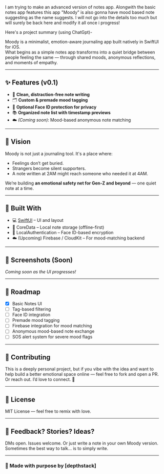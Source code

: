 I am trying to make an advanced version of notes app. Alongwith the basic notes app features this app "Moody" is also gonna have mood based note suggesting as the name suggests. I will not go into the details too much but will surely be back here and modify it all once i progress!

Here's a project summary (using ChatGpt)-


Moody is a minimalist, emotion-aware journaling app built natively in SwiftUI for iOS.  
What begins as a simple notes app transforms into a quiet bridge between people feeling the same — through shared moods, anonymous reflections, and moments of empathy.

---

## ✨ Features (v0.1)

- 📝 **Clean, distraction-free note writing**
- 🗂️ **Custom & premade mood tagging**
- 🔐 **Optional Face ID protection for privacy**
- 📚 **Organized note list with timestamp previews**
- ☁️ *(Coming soon)*: Mood-based anonymous note matching

---

## 🌱 Vision

Moody is not just a journaling tool. It's a place where:
- Feelings don’t get buried.
- Strangers become silent supporters.
- A note written at 2AM might reach someone who needed it at 4AM.

We’re building **an emotional safety net for Gen-Z and beyond** — one quiet note at a time.

---

## 🧱 Built With

- 💻 [SwiftUI](https://developer.apple.com/xcode/swiftui/) – UI and layout
- 🧠 CoreData – Local note storage (offline-first)
- 🔐 LocalAuthentication – Face ID-based encryption
- ☁️ (Upcoming) Firebase / CloudKit – For mood-matching backend

---

## 📸 Screenshots (Soon)

*Coming soon as the UI progresses!*

---

## 🧪 Roadmap

- [x] Basic Notes UI
- [ ] Tag-based filtering
- [ ] Face ID integration
- [ ] Premade mood tagging
- [ ] Firebase integration for mood matching
- [ ] Anonymous mood-based note exchange
- [ ] SOS alert system for severe mood flags

---

## 🤝 Contributing

This is a deeply personal project, but if you vibe with the idea and want to help build a better emotional space online — feel free to fork and open a PR.  
Or reach out. I’d love to connect. 💬

---

## 📜 License

MIT License — feel free to remix with love.

---

## 📮 Feedback? Stories? Ideas?

DMs open. Issues welcome. Or just write a note in your own Moody version.  
Sometimes the best way to talk... is to simply write.

---

### 🌌 Made with purpose by [depthstack]  
